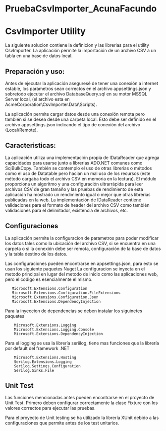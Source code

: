 # PruebaCsvImporter_AcunaFacundo


# CsvImporter Utility
La siguiente solucion contiene la definicion y las librerias para el utility CsvImporter.
La aplicación permite la importación de un archivo CSV a un tabla en una base de datos local.


## Preparación y uso:
Antes de ejecutar la aplicación aseguresé de tener una conexión a internet estable, 
los parámetros sean correctos en el archivo appsettings.json y sobretodo ejecutar el archivo 
DatabaseQuery.sql en su motor MSSQL Server local, (el archivo esta en AcmeCorporation\CsvImporter.Data\Scripts).

La aplicación permite cargar datos desde una conexión remota pero también si se desea desde una carpeta local.
Esto debe ser definido en el archivo appsettings.json indicando el tipo de conexión del archivo (Local/Remote).


## Caracteristicas:
La aplicación utiliza una implementación propia de IDataReader que agrega capacidades
para usarse junto a librerias ADO.NET comunes como SqlBulkCopy.
También se contemplo el uso de otras librerias o métodos como el uso de Datatable
pero hacian un mal uso de los recursos (este método cargaba todo el archivo CSV en memoria en la lectura).
El módulo proporciona un algoritmo y una configuración ultrarrápida para leer archivos CSV de gran tamaño y
las pruebas de rendimiento de esta aplicación ha mostrado un rendimiento igual o mejor 
que otras librerias publicadas en la web.
La implementación de IDataReader contiene validaciones para el formato de header del archivo CSV
como también validaciones para el delimitador, existencia de archivos, etc.


## Configuraciones
La aplicación permite la configuracion de parametros para poder modificar los datos tales como
la ubicación del archivo CSV, si se encuentra en una carpeta o si la conexión debe ser remota,
configuración de la base de datos y la tabla destino de los datos.

Las configuraciones pueden encontrarse en appsettings.json, para esto se usan los siguiente paquetes Nuget
La configuracion se inyecta en el metodo principal en lugar del metodo de inicio
como las aplicaciones web, pero el codigo es esencialmente el mismo.
  
       Microsoft.Extensions.Configuration
       Microsoft.Extensions.Configuration.FileExtensions
       Microsoft.Extensions.Configuration.Json
	   Microsoft.Extensions.DependencyInjection

Para la inyeccion de dependencias se deben instalar los siguinetes paquetes

		Microsoft.Extensions.Logging
		Microsoft.Extensions.Logging.Console
		Microsoft.Extensions.DependencyInjection
		
Para el logging se usa la librería seriilog, tiene mas funciones que la librería por default
del framework .NET

		Microsoft.Extensions.Hosting
		Serilog.Extensions.Logging
		Serilog.Settings.Configuration
		Serilog.Sinks.File
		
	
## Unit Test
Las funciones mencionadas antes pueden encontrarse en el proyecto de Unit Test.
Primero deben configurar correctamente la clase Fixture con los valores correctos para
ejecutar las pruebas.

Para el proyecto de Unit testing se ha utilizado la librería XUnit debido a las configuraciones
que permite antes de los test unitarios.

